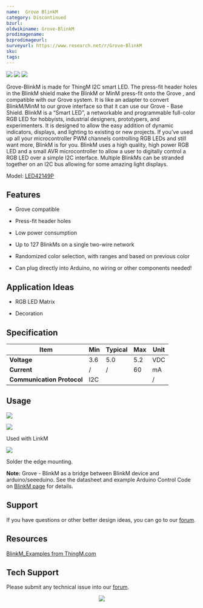 ```yaml
---
name:  Grove BlinkM‏‎
category: Discontinued
bzurl:
oldwikiname: Grove-BlinkM‏‎
prodimagename:
bzprodimageurl:
surveyurl: https://www.research.net/r/Grove-BlinkM
sku:
tags:
---
```


![](https://files.seeedstudio.com/wiki/Grove-BlinkM/img/Tbkms.jpg) ![](https://files.seeedstudio.com/wiki/Grove-BlinkM/img/Tbkms_01.jpg) ![](https://files.seeedstudio.com/wiki/Grove-BlinkM/img/Tbkms_02.jpg)

Grove-BlinkM is made for ThingM I2C smart LED. The press-fit header holes in the BlinkM shield make the BlinkM or MinM press-fit onto the Grove , and compatible with our Grove system. It is like an adapter to convert BlinkM/MinM to our grove interface so that it can use our Grove - Base Shield.
 BlinkM is a “Smart LED”, a networkable and programmable full-color RGB LED for hobbyists, industrial designers, prototypers, and experimenters. It is designed to allow the easy addition of dynamic indicators, displays, and lighting to existing or new projects. If you’ve used up all your microcontroller PWM channels controlling RGB LEDs and still want more, BlinkM is for you. BlinkM uses a high quality, high power RGB LED and a small AVR microcontroller to allow a user to digitally control a RGB LED over a simple I2C interface. Multiple BlinkMs can be stranded together on an I2C bus allowing for some amazing light displays.

Model: [LED42149P](https://www.seeedstudio.com/depot/grove-blinkm-p-826.html?cPath=156_157)



##   Features   ##

- Grove compatible

- Press-fit header holes

- Low power consumption

- Up to 127 BlinkMs on a single two-wire network

- Randomized color selection, with ranges and based on previous color

- Can plug directly into Arduino, no wiring or other components needed!

##   Application Ideas   ##

- RGB LED Matrix

- Decoration

##   Specification   ##

 |Item| Min| Typical| Max| Unit|
 |---|---|---|---|---|
| **Voltage**|3.6|5.0|5.2| VDC|
 |**Current**|/| /| 60|mA|
 |**Communication Protocol**| I2C|||/|

##   Usage   ##

![](https://files.seeedstudio.com/wiki/Grove-BlinkM/img/Twigblink2.jpg)

![](https://files.seeedstudio.com/wiki/Grove-BlinkM/img/Blinkmhw1.jpg)

Used with LinkM

![](https://files.seeedstudio.com/wiki/Grove-BlinkM/img/Blinkmhw2.jpg)

Solder the edge mounting.

**Note:** Grove - BlinkM as a bridge between BlinkM device and arduino/seeeduino. See the datasheet and example Arduino Control Code on [BlinkM page](https://www.seeedstudio.com/depot/blinkm-i2c-controlled-rgb-led-p-836.html?cPath=156_157) for details.


##   Support   ##

If you have questions or other better design ideas, you can go to our [forum](https://www.seeedstudio.com/forum).

##   Resources   ##

[BlinkM_Examples from ThingM.com](http://thingm.com/fileadmin/thingm/downloads/BlinkM_Examples.zip)

## Tech Support
Please submit any technical issue into our [forum](https://forum.seeedstudio.com/). <br /><p style="text-align:center"><a href="https://www.seeedstudio.com/act-4.html?utm_source=wiki&utm_medium=wikibanner&utm_campaign=newproducts" target="_blank"><img src="https://files.seeedstudio.com/wiki/Wiki_Banner/new_product.jpg" /></a></p>